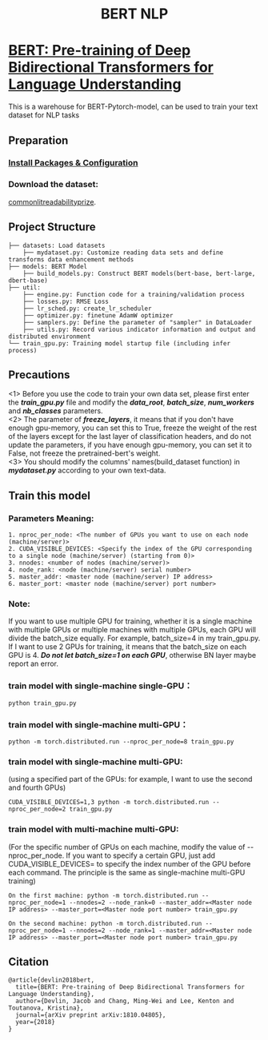 <h1 align='center'>BERT NLP</h1>

# [BERT: Pre-training of Deep Bidirectional Transformers for Language Understanding](https://arxiv.org/abs/1810.04805)
This is a warehouse for BERT-Pytorch-model, can be used to train your text dataset for NLP tasks

## Preparation
### [Install Packages & Configuration](https://github.com/jiaowoguanren0615/PytorchLearning)
### Download the dataset: 
[commonlitreadabilityprize](https://www.kaggle.com/competitions/commonlitreadabilityprize/data).

## Project Structure
```
├── datasets: Load datasets
    ├── mydataset.py: Customize reading data sets and define transforms data enhancement methods
├── models: BERT Model
    ├── build_models.py: Construct BERT models(bert-base, bert-large, dbert-base)
├── util:
    ├── engine.py: Function code for a training/validation process
    ├── losses.py: RMSE Loss
    ├── lr_sched.py: create_lr_scheduler
    ├── optimizer.py: finetune AdamW optimizer
    ├── samplers.py: Define the parameter of "sampler" in DataLoader
    ├── utils.py: Record various indicator information and output and distributed environment
└── train_gpu.py: Training model startup file (including infer process)
```

## Precautions
<1> Before you use the code to train your own data set, please first enter the ___train_gpu.py___ file and modify the ___data_root___, ___batch_size___, ___num_workers___ and ___nb_classes___ parameters.  
<2> The parameter of ___freeze_layers___, it means that if you don't have enough gpu-memory, you can set this to True, freeze the weight of the rest of the layers except for the last layer of classification headers, and do not update the parameters, if you have enough gpu-memory, you can set it to False, not freeze the pretrained-bert's weight.  
<3> You should modify the columns' names(build_dataset function) in ___mydataset.py___ according to your own text-data.

## Train this model

### Parameters Meaning:
```
1. nproc_per_node: <The number of GPUs you want to use on each node (machine/server)>
2. CUDA_VISIBLE_DEVICES: <Specify the index of the GPU corresponding to a single node (machine/server) (starting from 0)>
3. nnodes: <number of nodes (machine/server)>
4. node_rank: <node (machine/server) serial number>
5. master_addr: <master node (machine/server) IP address>
6. master_port: <master node (machine/server) port number>
```
### Note: 
If you want to use multiple GPU for training, whether it is a single machine with multiple GPUs or multiple machines with multiple GPUs, each GPU will divide the batch_size equally. For example, batch_size=4 in my train_gpu.py. If I want to use 2 GPUs for training, it means that the batch_size on each GPU is 4. ___Do not let batch_size=1 on each GPU___, otherwise BN layer maybe report an error. 

### train model with single-machine single-GPU：
```
python train_gpu.py
```

### train model with single-machine multi-GPU：
```
python -m torch.distributed.run --nproc_per_node=8 train_gpu.py
```

### train model with single-machine multi-GPU: 
(using a specified part of the GPUs: for example, I want to use the second and fourth GPUs)
```
CUDA_VISIBLE_DEVICES=1,3 python -m torch.distributed.run --nproc_per_node=2 train_gpu.py
```

### train model with multi-machine multi-GPU:
(For the specific number of GPUs on each machine, modify the value of --nproc_per_node. If you want to specify a certain GPU, just add CUDA_VISIBLE_DEVICES= to specify the index number of the GPU before each command. The principle is the same as single-machine multi-GPU training)
```
On the first machine: python -m torch.distributed.run --nproc_per_node=1 --nnodes=2 --node_rank=0 --master_addr=<Master node IP address> --master_port=<Master node port number> train_gpu.py

On the second machine: python -m torch.distributed.run --nproc_per_node=1 --nnodes=2 --node_rank=1 --master_addr=<Master node IP address> --master_port=<Master node port number> train_gpu.py
```

## Citation
```
@article{devlin2018bert,
  title={BERT: Pre-training of Deep Bidirectional Transformers for Language Understanding},
  author={Devlin, Jacob and Chang, Ming-Wei and Lee, Kenton and Toutanova, Kristina},
  journal={arXiv preprint arXiv:1810.04805},
  year={2018}
}
```
